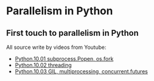 # Parallelism in Python

## First touch to parallelism in Python

All source write by videos from Youtube:

* [Python.10.01 subprocess.Popen, os.fork](https://www.youtube.com/watch?v=j_hZ1FT9iVQ)
* [Python.10.02 threading](https://www.youtube.com/watch?v=EVPdA6ubHsc)
* [Python.10.03 GIL, multiprocessing, concurrent.futures](https://www.youtube.com/watch?v=UPeo_CQJ7j8)
